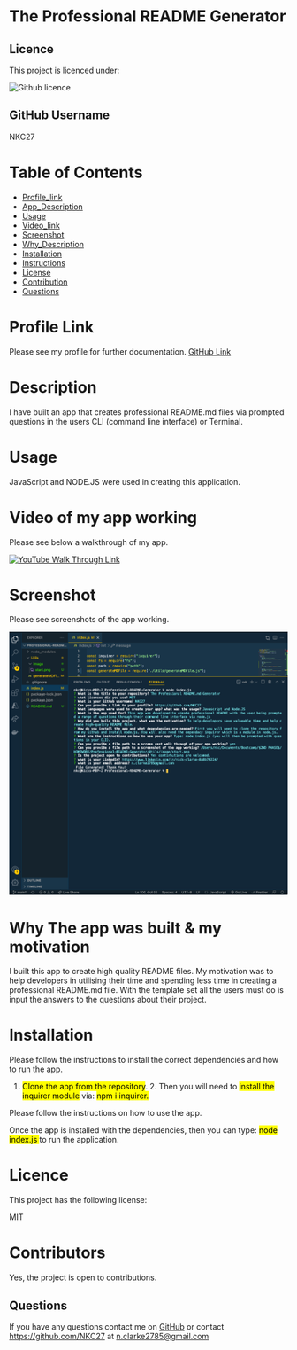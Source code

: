 
# The Professional README Generator

## Licence

This project is licenced under:

![Github licence](https://img.shields.io/badge/license-MIT-blue.svg)

## GitHub Username

  NKC27

# Table of Contents

- [Profile_link](#Profile_link)
- [App_Description](#App_Description)
- [Usage](#Usage)
- [Video_link](#Video_link)
- [Screenshot](#Screenshot)
- [Why_Description](#Why_Description)
- [Installation](#Installation)
- [Instructions](#Instructions)
- [License](#License)
- [Contribution](#Contribution)
- [Questions](#Questions)

# Profile Link

Please see my profile for further documentation.
[GitHub Link](https://github.com/NKC27)

# Description

I have built an app that creates professional README.md files via prompted questions in the users CLI (command line interface) or Terminal.

# Usage

JavaScript and NODE.JS were used in creating this application.

# Video of my app working

Please see below a walkthrough of my app.

[![YouTube Walk Through Link](https://img.youtube.com/vi/Zdj_-s2Hi1U/0.jpg)](https://www.youtube.com/watch?v=Zdj_-s2Hi1U)

# Screenshot

Please see screenshots of the app working.

![ScreenShot Of my app](./Utils/assets/image/screenshot.png)

# Why The app was built & my motivation

I built this app to create high quality README files. My motivation was to help developers in utilising their time and spending less time in creating a professional README.md file. With the template set all the users must do is input the answers to the questions about their project.

# Installation

Please follow the instructions to install the correct dependencies and how to run the app.

1. <mark> Clone the app from the repository</mark>. 2. Then you will need to <mark> install the inquirer module</mark> via: <mark> npm i inquirer. </mark>

Please follow the instructions on how to use the app.

Once the app is installed with the dependencies, then you can type: <mark> node index.js </mark> to run the application.

# Licence

This project has the following license:

MIT

# Contributors

Yes, the project is open to contributions.

## Questions

If you have any questions contact me on [GitHub](https:github.com/NKC27) or contact
<https://github.com/NKC27> at n.clarke2785@gmail.com
